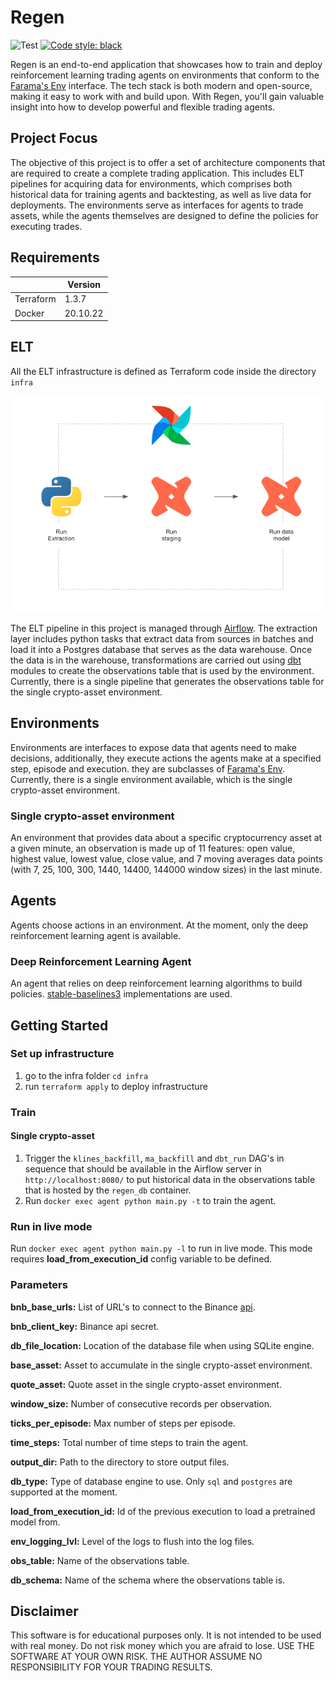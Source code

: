 # Regen
![Test](https://github.com/glinerosuarez/regen/actions/workflows/pull-request.yml/badge.svg)
[![Code style: black](https://img.shields.io/badge/code%20style-black-000000.svg)](https://github.com/psf/black)

Regen is an end-to-end application that showcases how to train and deploy 
reinforcement learning trading agents on environments that conform to the 
[Farama's Env](https://gymnasium.farama.org/api/env/) interface. The tech stack is both 
modern and open-source, making it easy to work with and build upon. With Regen, you'll 
gain valuable insight into how to develop powerful and flexible trading agents.

## Project Focus

The objective of this project is to offer a set of architecture components
that are required to create a complete trading application. This includes ELT pipelines
for acquiring data for environments, which comprises both historical data for training
agents and backtesting, as well as live data for deployments. The environments serve as
interfaces for agents to trade assets, while the agents themselves are designed to define
the policies for executing trades. 

## Requirements
|            | Version                | 
|------------|------------------------|
| Terraform  | 1.3.7                  | 
| Docker     | 20.10.22               |

## ELT
All the ELT infrastructure is defined as Terraform code inside the directory
`infra`

![img.png](img.png)

The ELT pipeline in this project is managed through 
[Airflow](https://github.com/apache/airflow). The extraction layer 
includes python tasks that extract data from sources in batches and load it into a 
Postgres database that serves as the data warehouse. Once the data is in the warehouse,
transformations are carried out using [dbt](https://www.getdbt.com/) modules to create
the observations table that
is used by the environment. Currently, there is a single pipeline that generates the 
observations table for the single crypto-asset environment.

## Environments
Environments are interfaces to expose data that agents need to make decisions, 
additionally, they execute actions the agents make at a specified step, episode and 
execution. they are subclasses of [Farama's Env](https://gymnasium.farama.org/api/env/).
Currently, there is a single environment available, which is the single crypto-asset
environment.

### Single crypto-asset environment
An environment that provides data about a specific cryptocurrency asset at a given minute,
an observation is made up of 11 features: open value, highest value, lowest value, 
close value, and 7 moving averages data points (with 7, 25, 100, 300, 1440, 
14400, 144000 window sizes) in the last minute.

## Agents
Agents choose actions in an environment. At the moment, only the deep 
reinforcement learning agent is available.

### Deep Reinforcement Learning Agent
An agent that relies on deep reinforcement learning algorithms to build
policies. [stable-baselines3](https://stable-baselines3.readthedocs.io/en/master/)
implementations are used.

## Getting Started
### Set up infrastructure
1. go to the infra folder `cd infra`
2. run `terraform apply` to deploy infrastructure
### Train
#### Single crypto-asset
1. Trigger the `klines_backfill`, `ma_backfill` and `dbt_run` DAG's in 
sequence that should be available in the Airflow server in
`http://localhost:8080/` to put historical data in the observations table that is hosted
by the `regen_db` container.
2. Run `docker exec agent python main.py -t` to train the agent.

### Run in live mode
Run `docker exec agent python main.py -l` to run in live mode. This mode 
requires __load_from_execution_id__ config variable to be defined.
### Parameters
**bnb_base_urls:** List of URL's to connect to the Binance 
[api](https://github.com/binance/binance-spot-api-docs/blob/master/rest-api.md#klinecandlestick-data).

**bnb_client_key:** Binance api secret.

**db_file_location:** Location of the database file when using SQLite engine.

**base_asset:** Asset to accumulate in the single crypto-asset environment.

**quote_asset:** Quote asset in the single crypto-asset environment.

**window_size:** Number of consecutive records per observation.

**ticks_per_episode:** Max number of steps per episode.

**time_steps:** Total number of time steps to train the agent.

**output_dir:** Path to the directory to store output files.

**db_type:** Type of database engine to use. Only `sql` and `postgres` are
supported at the moment.

**load_from_execution_id:** Id of the previous execution to load a pretrained
model from.

**env_logging_lvl:** Level of the logs to flush into the log files.

**obs_table:** Name of the observations table.

**db_schema:** Name of the schema where the observations table is.

## Disclaimer
This software is for educational purposes only. It is not intended to be used with real money.
Do not risk money which you are afraid to lose. 
USE THE SOFTWARE AT YOUR OWN RISK. 
THE AUTHOR ASSUME NO RESPONSIBILITY FOR YOUR TRADING RESULTS.
